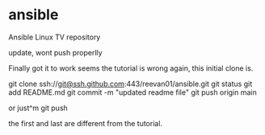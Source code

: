 # ansible
Ansible Linux TV repository


update, wont push properlly

Finally got it to work seems the tutorial is wrong again, this initial clone is.

git clone ssh://git@ssh.github.com:443/reevan01/ansible.git 
git status 
git add README.md 
git commit -m "updated readme file" 
git push origin main 

or just^m 
git push

the first and last are different from the tutorial.
